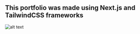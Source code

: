 ## This portfolio was made using Next.js and TailwindCSS frameworks
![alt text](https://github.com/blaizans/Portfolio/public/this.jpeg?raw=true)

